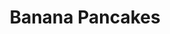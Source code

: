 ---
title: Banana Pancakes
metadata:
  source: https://www.panmacmillan.com/blogs/lifestyle-wellbeing/joe-wicks-protein-pancakes-recipe-body-coach
  title: Banana Pancakes
  course: Breakfast
  servings: '1'
ingredients:
- name: egg
  amount: '1'
- name: banana
  amount: '1'
- name: coconut oil
  amount: 1 tsp
- name: baking powder
  amount: 1 pinch
- name: protein powder
  amount: 1 scoop
- name: oats
  amount: 25 g
cookware:
- name: blender
- name: frying pan
- name: spatula
steps:
- description: Put banana, protein powder, egg, oats and baking powder into the blender
    and whizz until smooth.
- description: Add coconut oil to a frying pan on a high heat and then add a scoop
    of the mixture to the pan to cook (I use a 1/4 cup measure). Cook until it's solidified
    and then flip with a spatula to cook the other side.
- description: Work your way through the rest of the mixture, and then serve with
    your favourite toppings.

---